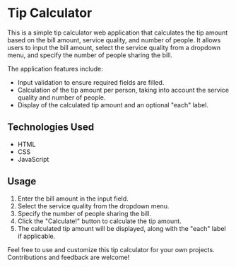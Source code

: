 # Tip Calculator

This is a simple tip calculator web application that calculates the tip amount based on the bill amount, service quality, and number of people. It allows users to input the bill amount, select the service quality from a dropdown menu, and specify the number of people sharing the bill.

The application features include:
- Input validation to ensure required fields are filled.
- Calculation of the tip amount per person, taking into account the service quality and number of people.
- Display of the calculated tip amount and an optional "each" label.

## Technologies Used
- HTML
- CSS
- JavaScript

## Usage
1. Enter the bill amount in the input field.
2. Select the service quality from the dropdown menu.
3. Specify the number of people sharing the bill.
4. Click the "Calculate!" button to calculate the tip amount.
5. The calculated tip amount will be displayed, along with the "each" label if applicable.

Feel free to use and customize this tip calculator for your own projects. Contributions and feedback are welcome!
